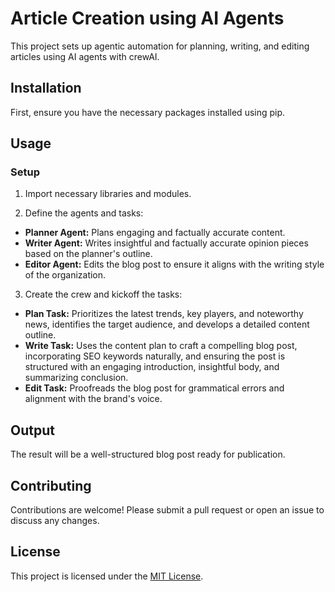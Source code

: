 # Article Creation using AI Agents
This project sets up agentic automation for planning, writing, and editing articles using AI agents with crewAI.

## Installation
First, ensure you have the necessary packages installed using pip.

## Usage
### Setup
1. Import necessary libraries and modules.

2. Define the agents and tasks:

 - **Planner Agent:** Plans engaging and factually accurate content.
 - **Writer Agent:** Writes insightful and factually accurate opinion pieces based on the planner's outline.
 - **Editor Agent:** Edits the blog post to ensure it aligns with the writing style of the organization.
   
3. Create the crew and kickoff the tasks:

 - **Plan Task:** Prioritizes the latest trends, key players, and noteworthy news, identifies the target audience, and develops a detailed content outline.
 - **Write Task:** Uses the content plan to craft a compelling blog post, incorporating SEO keywords naturally, and ensuring the post is structured with an engaging introduction, insightful body, and summarizing conclusion.
 - **Edit Task:** Proofreads the blog post for grammatical errors and alignment with the brand's voice.

## Output
The result will be a well-structured blog post ready for publication.

## Contributing
Contributions are welcome! Please submit a pull request or open an issue to discuss any changes.

## License
This project is licensed under the [MIT License](LICENSE.txt).
